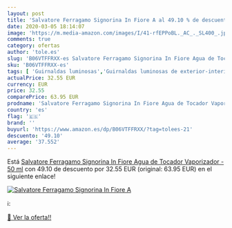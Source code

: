 ```yaml
---
layout: post
title: 'Salvatore Ferragamo Signorina In Fiore A al 49.10 % de descuento'
date: 2020-03-05 18:14:07
image: 'https://m.media-amazon.com/images/I/41-rfEPPoBL._AC_._SL400_.jpg'
comments: true
category: ofertas
author: 'tole.es'
slug: 'B06VTFFRXX-es Salvatore Ferragamo Signorina In Fiore Agua de Tocador...'
sku: 'B06VTFFRXX-es'
tags: [ 'Guirnaldas luminosas','Guirnaldas luminosas de exterior-interior','Guirnaldas luminosas de interior','Iluminación','agua','de','tocador', ]
actualPrice: 32.55 EUR
currency: EUR
price: 32.55
comparePrice: 63.95 EUR
prodname: 'Salvatore Ferragamo Signorina In Fiore Agua de Tocador Vaporizador - 50 ml'
country: 'es'
flag: '🇪🇸'
brand: ''
buyurl: 'https://www.amazon.es/dp/B06VTFFRXX/?tag=tolees-21'
descuento: '49.10'
average: '37.552'
---
```


Está [Salvatore Ferragamo Signorina In Fiore Agua de Tocador Vaporizador - 50 ml](https://www.amazon.es/dp/B06VTFFRXX/?tag=tolees-21) con 49.10 de descuento por 32.55 EUR (original: 63.95 EUR) en el siguiente enlace!

[![Salvatore Ferragamo Signorina In Fiore A](https://m.media-amazon.com/images/I/41-rfEPPoBL._AC_._SL400_.jpg)](https://www.amazon.es/dp/B06VTFFRXX/?tag=tolees-21)

ℹ️:


[🛒 Ver la oferta!!](https://www.amazon.es/dp/B06VTFFRXX/?tag=tolees-21)
